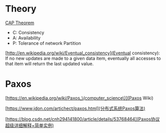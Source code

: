 # Theory

[CAP Theorem](http://en.wikipedia.org/wiki/CAP_theorem)
- C: Consistency
- A: Availability
- P: Tolerance of network Partition

[http://en.wikipedia.org/wiki/Eventual_consistency](Eventual consistency): If no new updates are made to a given data item, eventually all accesses to that item will return the last updated value.

# Paxos

[https://en.wikipedia.org/wiki/Paxos_\(computer_science\)](Paxos Wiki)

[https://www.jdon.com/artichect/paxos.html](分布式系统Paxos算法)

[https://blog.csdn.net/cnh294141800/article/details/53768464](Paxos协议超级详细解释+简单实例)

